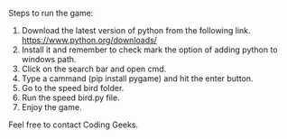 Steps to run the game:

1) Download the latest version of python from the following link.
		https://www.python.org/downloads/
2) Install it and remember to check mark the option of adding python to windows path.
3) Click on the search bar and open cmd.
4) Type a cammand (pip install pygame) and hit the enter button.
5) Go to the speed bird folder.
6) Run the speed bird.py file.
7) Enjoy the game.



Feel free to contact Coding Geeks.
